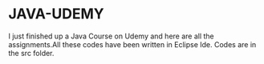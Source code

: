 # JAVA-UDEMY
I just finished up a Java Course on Udemy and here are all the assignments.All these codes have been written in Eclipse Ide. Codes are in the src folder.
